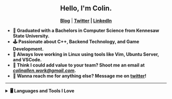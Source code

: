 <h2 align="center"> Hello, I'm Colin.</h2>
<p align="center">
  <a href=""><b>Blog</b></a> | 
  <a href=""><b>Twitter</a> |
  <a href=""><b>LinkedIn</a>
</p>

- 🏫 Graduated with a Bachelors in Computer Science from Kennesaw State University.
- 🕹️ Passionate about C++, Backend Technology, and Game Development.
- 🐧 Always love working in Linux using tools like Vim, Ubuntu Server, and VSCode.
- 💼 Think I could add value to your team? Shoot me an email at *colinallen.work@gmail.com*.
- 💬 Wanna reach me for anything else? Message me on [twitter](https://twitter.com/CerberusStu)!

----

<details>
  <summary>🖥️ Languages and Tools I Love</summary>
</details>

